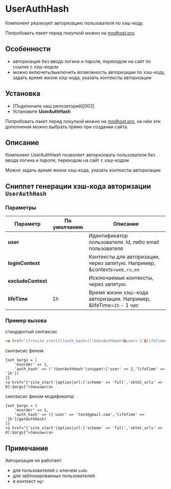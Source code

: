 # UserAuthHash

Компонент реализует авторизацию пользователя по хэш-коду.

Попробовать пакет перед покупкой можно на [modhost.pro][4].

## Особенности

- авторизация без ввода логина и пароля, переходом на сайт по ссылке с хэш-кодом
- можно включить/выключить возможность авторизации по хэш-коду, задать время жизни хэш-кода, указать контексты авторизации

## Установка

- [Подключите наш репозиторий][002]
- Установите **UserAuthHash**

Попробовать пакет перед покупкой можно на [modhost.pro][4], на нём эти дополнения можно выбрать прямо при создании сайта.

## Описание

Компонент UserAuthHash позволяет авторизовать пользователя без ввода логина и пароля, переходом на сайт с хэш-кодом.

Можно задать время жизни хэш-кода, указать контексты авторизации

## Сниппет генерации хэш-кода авторизации `UserAuthHash`

### Параметры

| Параметр    | По умолчанию  | Описание                                                                  |
| ----------------- | --------------| ------------------------------------------------------------------------- |
| **user**          |               | Идентификатор пользователя. Id, либо email пользователя                   |
| **loginContext**  |               | Контексты для авторизации, через запятую. Например, &contexts=`web,ru,en` |
| **excludeContext**|               | Исключаемые контексты, через запятую.                                     |
| **lifeTime**      |     1h        | Время жизни хэш-кода авторизации. Например, &lifeTime=`1h` - 1 час        |


### Пример вызова

стандарнтый синтаксис

```html
<a href="[[++site_start]]?auth_hash=[[!UserAuthHash?&user=`2`&lifeTime=`1h`]]"&msorder=1>Заказы</a>
```

синтаксис феном

```fenom
{set $args = [
    'msorder' => 1,
    'auth_hash' => ('!UserAuthHash'|snippet:['user' => 2,'lifeTime' => '1h'])
]}
<a href="{'site_start'|option|url:['scheme' => 'full','xhtml_urls' => 0]:$args}">Заказы</a>
```

синтаксис феном модификатор

```fenom
{set $args = [
    'msorder' => 1,
    'auth_hash' => (['user' => 'test@gmail.com','lifeTime' => '1h']|getAuthHash)
]}
<a href="{'site_start'|option|url:['scheme' => 'full','xhtml_urls' => 0]:$args}">Заказы</a>

```

## Примечание

Авторизация не работает:

 - для пользователей с ключем `sudo`
 - для заблокированных пользователей
 - в контекст `mgr`

[2]: https://modstore.pro/info/connection
[4]: https://modhost.pro

[0101]: /components/01_pdoTools/
[010103]: /components/01_pdoTools/03_Парсер.md
[0102]: /components/02_miniShop2/
